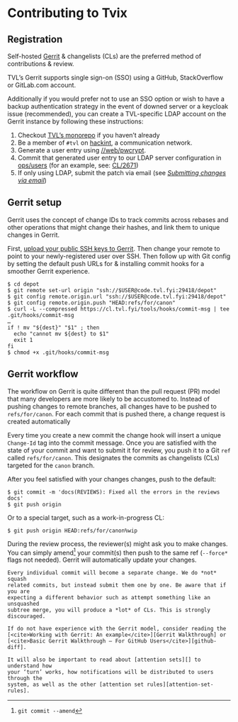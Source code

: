 Contributing to Tvix
===============================================================================

Registration
-------------------------------------------------------------------------------

Self-hosted [Gerrit](https://www.gerritcodereview.com) & changelists (CLs) are
the preferred method of contributions & review.

TVL’s Gerrit supports single sign-on (SSO) using a GitHub, StackOverflow or
GitLab.com account.

Additionally if you would prefer not to use an SSO option or wish to have a
backup authentication strategy in the event of downed server or a keycloak
issue (recommended), you can create a TVL-specific LDAP account on the Gerrit
instance by following these instructions:

1. Checkout [TVL’s monorepo][check-out-monorepo] if you haven’t already
2. Be a member of `#tvl` on [hackint][], a communication network.
3. Generate a user entry using [//web/pwcrypt](https://signup.tvl.fyi/).
4. Commit that generated user entry to our LDAP server configuration in
   [ops/users][ops-users] (for an example, see:
   [CL/2671](https://cl.tvl.fyi/c/depot/+/2671))
5. If only using LDAP, submit the patch via email (see [<cite>Submitting
   changes via email</cite>][email])


Gerrit setup
-------------------------------------------------------------------------------

Gerrit uses the concept of change IDs to track commits across rebases and other
operations that might change their hashes, and link them to unique changes in
Gerrit.

First, [upload your public SSH keys to Gerrit][Gerrit SSH]. Then change your
remote to point to your newly-registered user over SSH. Then follow up with Git
config by setting the default push URLs for & installing commit hooks for a
smoother Gerrit experience.

```console
$ cd depot
$ git remote set-url origin "ssh://$USER@code.tvl.fyi:29418/depot"
$ git config remote.origin.url "ssh://$USER@code.tvl.fyi:29418/depot"
$ git config remote.origin.push "HEAD:refs/for/canon"
$ curl -L --compressed https://cl.tvl.fyi/tools/hooks/commit-msg | tee .git/hooks/commit-msg
…
if ! mv "${dest}" "$1" ; then
  echo "cannot mv ${dest} to $1"
  exit 1
fi
$ chmod +x .git/hooks/commit-msg
```

Gerrit workflow
-------------------------------------------------------------------------------

The workflow on Gerrit is quite different than the pull request (PR) model that
many developers are more likely to be accustomed to. Instead of pushing changes
to remote branches, all changes have to be pushed to `refs/for/canon`. For each
commit that is pushed there, a change request is created automatically

Every time you create a new commit the change hook will insert a unique
`Change-Id` tag into the commit message. Once you are satisfied with the state
of your commit and want to submit it for review, you push it to a Git `ref`
called `refs/for/canon`. This designates the commits as changelists (CLs)
targeted for the `canon` branch.

After you feel satisfied with your changes changes, push to the default:

```console
$ git commit -m 'docs(REVIEWS): Fixed all the errors in the reviews docs'
$ git push origin
```

Or to a special target, such as a work-in-progress CL:

```console
$ git push origin HEAD:refs/for/canon%wip
```

During the review process, the reviewer(s) might ask you to make changes. You
can simply amend[^amend] your commit(s) then push to the same ref (`--force*`
flags not needed). Gerrit will automatically update your changes.

```admonish caution
Every individual commit will become a separate change. We do *not* squash
related commits, but instead submit them one by one. Be aware that if you are
expecting a different behavior such as attempt something like an unsquashed
subtree merge, you will produce a *lot* of CLs. This is strongly discouraged.
```

```admonish tip
If do not have experience with the Gerrit model, consider reading the
[<cite>Working with Gerrit: An example</cite>][Gerrit Walkthrough] or
[<cite>Basic Gerrit Walkthrough — For GitHub Users</cite>][github-diff].

It will also be important to read about [attention sets][] to understand how
your ‘turn’ works, how notifications will be distributed to users through the
system, as well as the other [attention set rules][attention-set-rules].
```


[check-out-monorepo]: ./getting-started#tvl-monorepo
[email]: ../contributing/email.html
[Gerrit SSH]: https://cl.tvl.fyi/settings/#SSHKeys
[Gerrit walkthrough]: https://gerrit-review.googlesource.com/Documentation/intro-gerrit-walkthrough.html
[ops-users]: https://code.tvl.fyi/tree/ops/users/default.nix
[hackint]: https://hackint.org
[github-diff]: https://gerrit.wikimedia.org/r/Documentation/intro-gerrit-walkthrough-github.html
[attention sets]: https://gerrit-review.googlesource.com/Documentation/user-attention-set.html
[attention-set-rules]: https://gerrit-review.googlesource.com/Documentation/user-attention-set.html#_rules
[^amend]: `git commit --amend`
